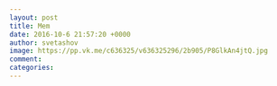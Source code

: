 ```yaml
--- 
layout: post 
title: Mem 
date: 2016-10-6 21:57:20 +0000 
author: svetashov 
image: https://pp.vk.me/c636325/v636325296/2b905/P8GlkAn4jtQ.jpg
comment: 
categories: 
---
```

